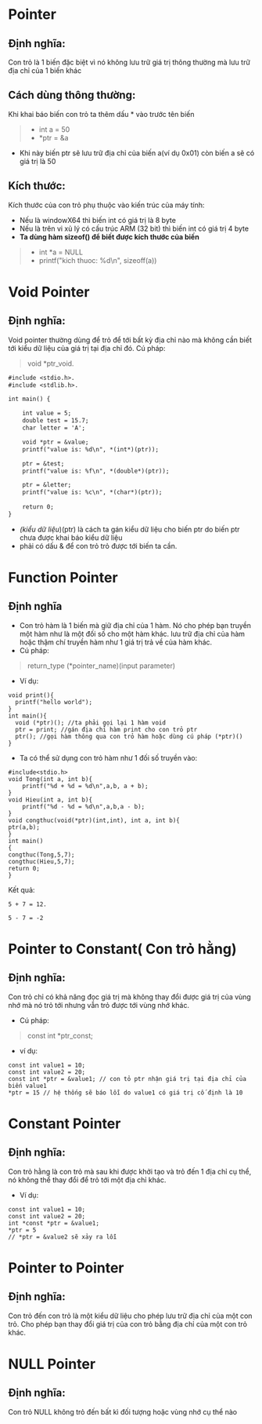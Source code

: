 # Pointer
## Định nghĩa:
Con trỏ là 1 biến đặc biệt vì nó không lưu trữ giá trị thông thường mà lưu trữ địa chỉ của 1 biến khác
## Cách dùng thông thường:
Khi khai báo biến con trỏ ta thêm dấu * vào trước tên biến
>  - int a = 50
>  - *ptr = &a 
- Khi này biến ptr sẽ lưu trữ địa chỉ của biến a(ví dụ 0x01) còn biến a sẽ có giá trị là 50
## Kích thước:
Kích thước của con trỏ phụ thuộc vào kiến trúc của máy tính:
- Nếu là windowX64 thì biến int có giá trị là 8 byte
- Nếu là trên vi xủ lý có cấu trúc ARM (32 bit) thì biến int có giá trị 4 byte
- **Ta dùng hàm sizeof() để biết được kích thước của biến**
> - int *a =  NULL
> - printf("kich thuoc: %d\n", sizeoff(a))
# Void Pointer
## Định nghĩa:
Void pointer thường dùng để trỏ để tới bất kỳ địa chỉ nào mà không cần biết tới kiểu dữ liệu của giá trị tại địa chỉ đó.
Cú pháp: 
> void *ptr_void. 
```gcc
#include <stdio.h>.
#include <stdlib.h>.

int main() {

    int value = 5;
    double test = 15.7;
    char letter = 'A';

    void *ptr = &value;
    printf("value is: %d\n", *(int*)(ptr));

    ptr = &test;
    printf("value is: %f\n", *(double*)(ptr));

    ptr = &letter;
    printf("value is: %c\n", *(char*)(ptr));
   
    return 0;
}
```
- *(kiểu dữ liệu*)(ptr) là cách ta gán kiểu dữ liệu cho biến ptr do biến ptr chưa được khai báo kiểu dữ liệu
- phải có dấu & để con trỏ trỏ được tới biến ta cần.
# Function Pointer
## Định nghĩa
- Con trỏ hàm là 1 biến mà giữ địa chỉ của 1 hàm. Nó cho phép bạn truyền một hàm như là một đối số cho một hàm khác. lưu trữ địa chỉ của hàm hoặc thậm chí truyền hàm như 1 giá trị trả về của hàm khác.
- Cú pháp: 
> return_type (*pointer_name)(input parameter)
- Ví dụ:
```
void print(){
  printf("hello world");
}
int main(){
  void (*ptr)(); //ta phải gọi lại 1 hàm void
  ptr = print; //gán địa chỉ hàm print cho con trỏ ptr
  ptr(); //gọi hàm thông qua con trỏ hàm hoặc dùng cú pháp (*ptr)()
}
```
- Ta có thể sử dụng con trỏ hàm như 1 đối số truyền vào:
```
#include<stdio.h>
void Tong(int a, int b){
    printf("%d + %d = %d\n",a,b, a + b);
}
void Hieu(int a, int b){
    printf("%d - %d = %d\n",a,b,a - b);
}
void congthuc(void(*ptr)(int,int), int a, int b){
ptr(a,b);
}
int main() 
{   
congthuc(Tong,5,7);
congthuc(Hieu,5,7);
return 0;
} 
```
Kết quả:
```
5 + 7 = 12.

5 - 7 = -2
```
# Pointer to Constant( Con trỏ hằng)
## Định nghĩa:
Con trỏ chỉ có khả năng đọc giá trị mà không thay đổi được giá trị của vùng nhớ mà nó trỏ tới nhưng vẫn trỏ được tới vùng nhớ khác.
- Cú pháp:
> const int *ptr_const;
- ví dụ:
```
const int value1 = 10;
const int value2 = 20;
const int *ptr = &value1; // con tỏ ptr nhận giá trị tại địa chỉ của biến value1
*ptr = 15 // hệ thống sẽ báo lỗi do value1 có giá trị cố định là 10
```
# Constant Pointer
## Định nghĩa: 
Con trỏ hằng là con trỏ mà sau khi được khởi tạo và trỏ đến 1 địa chỉ cụ thể, nó không thể thay đổi để trỏ tới một địa chỉ khác.
- Ví dụ:
```
const int value1 = 10;
const int value2 = 20;
int *const *ptr = &value1;
*ptr = 5
// *ptr = &value2 sẽ xảy ra lỗi
```
# Pointer to Pointer
## Định nghĩa:
Con trỏ đến con trỏ là một kiểu dữ liệu cho phép lưu trữ địa chỉ của một con trỏ. Cho phép bạn thay đổi giá trị của con trỏ bằng địa chỉ của một con trỏ khác.
# NULL Pointer
## Định nghĩa:
Con trỏ NULL không trỏ đến bất kì đối tượng hoặc vùng nhớ cụ thể nào


